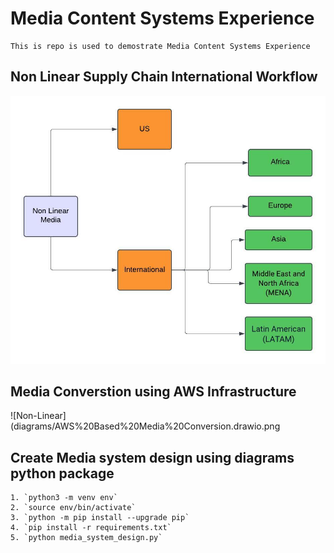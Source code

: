 # Media Content Systems Experience

    This is repo is used to demostrate Media Content Systems Experience

## Non Linear Supply Chain International Workflow

![Non-Linear](diagrams/Simplified-Non-Linear-Diagram.png)

## Media Converstion using AWS Infrastructure

![Non-Linear](diagrams/AWS%20Based%20Media%20Conversion.drawio.png

## Create Media system design using diagrams python package
   
    1. `python3 -m venv env`
    2. `source env/bin/activate`
    3. `python -m pip install --upgrade pip`
    4. `pip install -r requirements.txt`
    5. `python media_system_design.py`